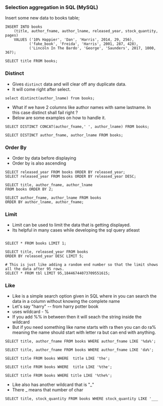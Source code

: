 ### Selection aggregation in SQL (MySQL)

Insert some new data to books table;

```
INSERT INTO books
    (title, author_fname, author_lname, released_year, stock_quantity, pages)
    VALUES ('10% Happier', 'Dan', 'Harris', 2014, 29, 256), 
           ('fake_book', 'Freida', 'Harris', 2001, 287, 428),
           ('Lincoln In The Bardo', 'George', 'Saunders', 2017, 1000, 367);
```
 
 ```
SELECT title FROM books;
```

### Distinct
- Gives `distinct` data and will clear off any duplicate data.
- It will come right after select.

```
select distinct(author_lname) from books;
```

- What if we have 2 columns like author names with same lastname. In this case distinct shall fail right ?
- Below are some examples on how to handle it.

```
SELECT DISTINCT CONCAT(author_fname,' ', author_lname) FROM books;
 
SELECT DISTINCT author_fname, author_lname FROM books;
```

### Order By

- Order by data before displaying
- Order by is also ascending

```
SELECT released_year FROM books ORDER BY released_year;
SELECT released_year FROM books ORDER BY released_year DESC;

SELECT title, author_fname, author_lname 
FROM books ORDER BY 2;
```

```
SELECT author_fname, author_lname FROM books 
ORDER BY author_lname, author_fname;
```
### Limit
- Limit can be used to limit the data that is getting displayed.
- Its helpful in many cases while developing the sql query atleast

```
 
SELECT * FROM books LIMIT 1;

SELECT title, released_year FROM books 
ORDER BY released_year DESC LIMIT 5;

# This is just like adding a random end number so that the limit shows all the data after 95 rows.
SELECT * FROM tbl LIMIT 95,18446744073709551615;
```
### Like

- Like is a simple search option given in SQL where in you can search the data in a column without knowing the complete name
- Let's say "harry" -- from harry potter book
- uses wildcard - %
- If you add %% in between then it will seach the string inside the wildcard
- But if you need something like name starts with ra then you can do ra% meaning the name should start with letter ra but can end with anything.

```
SELECT title, author_fname FROM books WHERE author_fname LIKE '%da%';
 
SELECT title, author_fname FROM books WHERE author_fname LIKE 'da%';
 
SELECT title FROM books WHERE  title LIKE 'the';
 
SELECT title FROM books WHERE  title LIKE '%the';
 
SELECT title FROM books WHERE title LIKE '%the%';
```

- Like also has another wildcard that is "_"
- There _ means that number of char

```
SELECT title, stock_quantity FROM books WHERE stock_quantity LIKE '___
```
